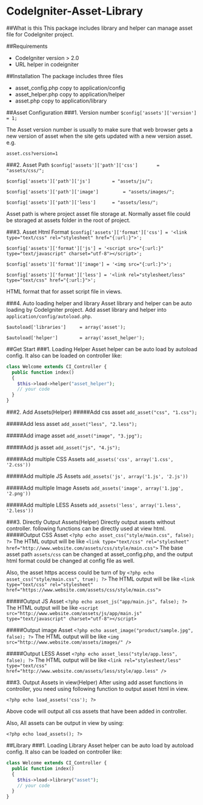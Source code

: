CodeIgniter-Asset-Library
=========================

##What is this
This package includes library and helper can manage asset file for CodeIgniter project. 

##Requirements

 - CodeIgniter version > 2.0
 - URL helper in codeigniter

##Installation
The package includes three files
 - asset_config.php copy to application/config
 - asset_helper.php copy to application/helper
 - asset.php copy to application/library


##Asset Configuration
###1. Version number
`$config['assets']['version'] 			= 1;`

The Asset version number is usually to make sure that web browser gets a new version of asset when the site gets updated with a new version asset. e.g.

`asset.css?version=1`

###2. Asset Path
`$config['assets']['path']['css'] 		= "assets/css/";`

`$config['assets']['path']['js'] 		= "assets/js/";`

`$config['assets']['path']['image'] 		= "assets/images/";`

`$config['assets']['path']['less'] 		= "assets/less/";`

Asset path is where project asset file storage at. Normally asset file could be storaged at assets folder in the root of project.


###3. Asset Html Format
`$config['assets']['format']['css'] = '<link type="text/css" rel="stylesheet" href="{:url:}">';`

`$config['assets']['format']['js'] = '<script src="{:url:}" type="text/javascript" charset="utf-8"></script>';`

`$config['assets']['format']['image'] = '<img src="{:url:}">';`

`$config['assets']['format']['less'] = '<link rel="stylesheet/less" type="text/css" href="{:url:}">';`

HTML format that for asset script file in views. 


###4. Auto loading helper and library
Asset library and helper can be auto loading by CodeIgniter project. Add asset library and helper into `application/config/autoload.php`. 


`$autoload['libraries'] 	= array('asset');`

`$autoload['helper'] 		= array('asset_helper');`

##Get Start
###1. Loading Helper
Asset helper can be auto load by autoload config. It also can be loaded on controller like: 
```php
class Welcome extends CI_Controller {
  public function index()
  {
    $this->load->helper("asset_helper");
    // your code
  }
}
```
###2. Add Assets(Helper)
#####Add css asset
`add_asset("css", "1.css");`

#####Add less asset
`add_asset("less", "2.less");`

#####Add image asset
`add_asset("image", "3.jpg");`

#####Add js asset
`add_asset("js", "4.js");`

#####Add multiple CSS Assets 
`add_assets('css', array('1.css', '2.css'))`

#####Add multiple JS Assets 
`add_assets('js', array('1.js', '2.js'))`

#####Add multiple Image Assets 
`add_assets('image', array('1.jpg', '2.png'))`

#####Add multiple LESS Assets 
`add_assets('less', array('1.less', '2.less'))`

###3. Directly Output Assets(Helper)
Directly output assets without controller. following functions can be directly used at view html.
#####Output CSS Asset
`<?php echo asset_css("style/main.css", false); ?>`
The HTML output will be like
`<link type="text/css" rel="stylesheet" href="http://www.website.com/assets/css/style/main.css">`
The base asset path `assets/css` can be changed at asset_config.php, and the output html format could be changed at config file as well. 

Also, the asset https access could be turn of by
`<?php echo asset_css("style/main.css", true); ?>`
The HTML output will be like
`<link type="text/css" rel="stylesheet" href="https://www.website.com/assets/css/style/main.css">`

#####Output JS Asset
`<?php echo asset_js("app/main.js", false); ?>`
The HTML output will be like
`<script src="http://www.website.com/assets/js/app/main.js" type="text/javascript" charset="utf-8"></script>`

#####Output image Asset
`<?php echo asset_image("product/sample.jpg", false); ?>`
The HTML output will be like
`<img src="http://www.website.com/assets/images/" />`

#####Output LESS Asset
`<?php echo asset_less("style/app.less", false); ?>`
The HTML output will be like
`<link rel="stylesheet/less" type="text/css" href="http://www.website.com/assets/less/style/app.less" />`


###3. Output Assets in view(Helper)
After using add asset functions in controller, you need using following function to output asset html in view. 

`<?php echo load_assets('css'); ?>`

Above code will output all css assets that have been added in controller. 

Also, All assets can be output in view by using:

`<?php echo load_assets(); ?>`
 
##Library
###1. Loading Library
Asset helper can be auto load by autoload config. It also can be loaded on controller like: 
```php
class Welcome extends CI_Controller {
  public function index()
  {
    $this->load->library("asset");
    // your code
  }
}
```


